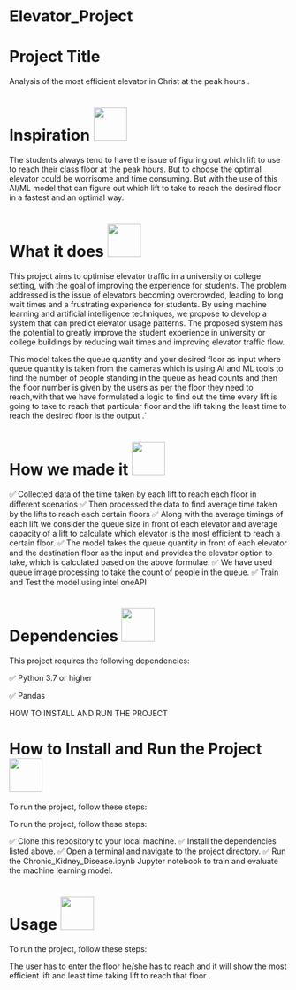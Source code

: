# Elevator_Project

# Project Title  


Analysis of the most efficient elevator in Christ at the peak hours .

# Inspiration <img src="https://user-images.githubusercontent.com/72274851/222214323-923a3fe7-56e9-4ba0-abff-162681500702.png" width="60" height="60">

The students always tend to have the issue of figuring out which lift to use to reach their class floor at the peak hours. But to choose the optimal elevator could be worrisome and time consuming. But with the use of this AI/ML model that can figure out which lift to take to reach the desired floor in a fastest and an optimal way. 

# What it does  <img src="https://user-images.githubusercontent.com/72274851/222216353-58874ba5-d9cc-4298-baab-4255bbdb0193.png" width="60" height="60"> 

This project aims to optimise elevator traffic in a university or college setting, with the goal of improving the experience for students. The problem addressed is the issue of elevators becoming overcrowded, leading to long wait times and a frustrating experience for students. By using machine learning and artificial intelligence techniques, we propose to develop a system that can predict elevator usage patterns. The proposed system has the potential to greatly improve the student experience in university or college buildings by reducing wait times and improving elevator traffic flow.

This model takes the queue quantity and your desired floor as input where  queue quantity is taken from the cameras which is using AI and ML tools to find the number of people standing in the queue  as head counts and then the floor number is given by the users as per the floor they need to reach,with that we have formulated a logic to find out the time every lift is going to take to reach that particular floor and the lift taking the least time to reach the desired floor is the output .`	


# How we made it <img src="https://user-images.githubusercontent.com/72274851/222215141-6ced575e-414b-4088-bd99-d78921f80f66.png" width="60" height="60"> 


✅ Collected data of the time taken by each lift to reach each floor in different scenarios
✅ Then processed the data to find average time taken by the lifts to reach each certain floors
✅ Along with the average timings of each lift we consider the queue size in front of each elevator and average capacity of a lift to calculate which elevator is the     most efficient to reach a certain floor. 
✅ The model takes the queue quantity in front of each elevator and the destination floor as the input and provides the elevator option to take, which is calculated       based on the above formulae.
✅ We have used queue image processing to take the count of people in the queue.
✅ Train and Test the model using intel oneAPI


# Dependencies <img src="https://user-images.githubusercontent.com/72274851/222215296-64d3a566-02c2-4ff9-9b8f-9ec5096f5799.png" width="60" height="60"> 


This project requires the following dependencies:

✅ Python 3.7 or higher

✅ Pandas


HOW TO INSTALL AND RUN THE PROJECT
# How to Install and Run the Project <img src="https://user-images.githubusercontent.com/72274851/222215440-158ffdc1-8a23-4c7f-81c2-44e864d6d043.png" width="60" height="60"> 
To run the project, follow these steps:

To run the project, follow these steps:

 ✅ Clone this repository to your local machine.
 ✅ Install the dependencies listed above.
 ✅ Open a terminal and navigate to the project directory.
 ✅ Run the Chronic_Kidney_Disease.ipynb Jupyter notebook to train and evaluate the machine learning model.


# Usage <img src="https://user-images.githubusercontent.com/72274851/222215440-158ffdc1-8a23-4c7f-81c2-44e864d6d043.png" width="60" height="60"> 
To run the project, follow these steps:

The user has to enter the floor he/she has to reach and it will show the most efficient lift and least time taking lift to reach that floor .







